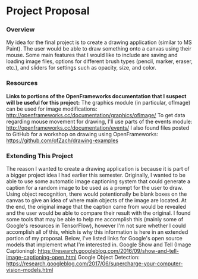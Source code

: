 # Project Proposal
### Overview
My idea for the final project is to create a drawing application (similar to MS Paint). The user would be able to draw something onto a canvas using their mouse. Some main features that I would like to include are saving and loading image files, options for different brush types (pencil, marker, eraser, etc.), and sliders for settings such as opacity, size, and color. 
### Resources
**Links to portions of the OpenFrameworks documentation that I suspect will be useful for this project:**
The graphics module (in particular, ofImage) can be used for image modifications:
http://openframeworks.cc/documentation/graphics/ofImage/
To get data regarding mouse movement for drawing, I'll use parts of the events module:
http://openframeworks.cc/documentation/events/
I also found files posted to GitHub for a workshop on drawing using OpenFrameworks:
https://github.com/ofZach/drawing-examples
### Extending This Project
The reason I wanted to create a drawing application is because it is part of a bigger project idea I had earlier this semester. Originally, I wanted to be able to use some automatic image captioning system that could generate a caption for a random image to be used as a prompt for the user to draw. Using object recognition, there would potentionally be blank boxes on the canvas to give an idea of where main objects of the image are located. At the end, the original image that the caption came from would be revealed and the user would be able to compare their result with the original. I found some tools that may be able to help me accomplish this (mainly some of Google's resources in TensorFlow), however I'm not sure whether I could accomplish all of this, which is why this information is here in an extended portion of my proposal. Below, I've listed links for Google's open source models that implement what I'm interested in.
Google Show and Tell (Image Captioning):
https://research.googleblog.com/2016/09/show-and-tell-image-captioning-open.html
Google Object Detection:
https://research.googleblog.com/2017/06/supercharge-your-computer-vision-models.html
